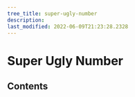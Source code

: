 ```yaml
---
tree_title: super-ugly-number
description: 
last_modified: 2022-06-09T21:23:28.2328
---
```


# Super Ugly Number

## Contents
